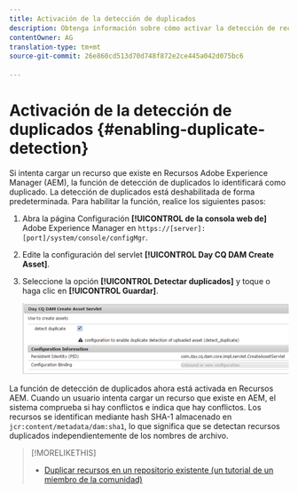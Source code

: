 ```yaml
---
title: Activación de la detección de duplicados
description: Obtenga información sobre cómo activar la detección de recursos duplicados en AEM.
contentOwner: AG
translation-type: tm+mt
source-git-commit: 26e860cd513d70d748f872e2ce445a042d075bc6

---
```



# Activación de la detección de duplicados {#enabling-duplicate-detection}

Si intenta cargar un recurso que existe en Recursos Adobe Experience Manager (AEM), la función de detección de duplicados lo identificará como duplicado. La detección de duplicados está deshabilitada de forma predeterminada. Para habilitar la función, realice los siguientes pasos:

1. Abra la página Configuración **[!UICONTROL de la consola web de]** Adobe Experience Manager en `https://[server]:[port]/system/console/configMgr`.
1. Edite la configuración del servlet **[!UICONTROL Day CQ DAM Create Asset]**.
1. Seleccione la opción **[!UICONTROL Detectar duplicados]** y toque o haga clic en **[!UICONTROL Guardar]**.

   ![Seleccione la opción detectar duplicados en el servlet](assets/chlimage_1-377.png)

La función de detección de duplicados ahora está activada en Recursos AEM. Cuando un usuario intenta cargar un recurso que existe en AEM, el sistema comprueba si hay conflictos e indica que hay conflictos. Los recursos se identifican mediante hash SHA-1 almacenado en `jcr:content/metadata/dam:sha1`, lo que significa que se detectan recursos duplicados independientemente de los nombres de archivo.

>[!MORELIKETHIS]
>
>* [Duplicar recursos en un repositorio existente (un tutorial de un miembro de la comunidad)](https://experience-aem.blogspot.com/2019/06/aem-65-find-duplicate-assets-binaries-in-existing-repository.html)

